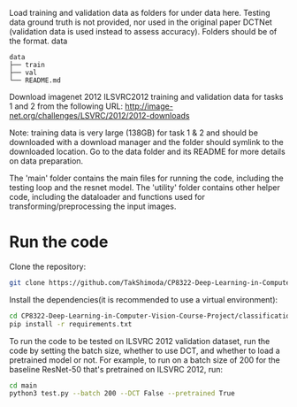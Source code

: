 Load training and validation data as folders for under data here. Testing data ground truth is not provided, nor used in the original paper DCTNet (validation data is used instead to assess accuracy).
Folders should be of the format.
data
```
data
├── train
├── val
└── README.md
```

Download imagenet 2012 ILSVRC2012 training and validation data for tasks 1 and 2 from the following URL:
http://image-net.org/challenges/LSVRC/2012/2012-downloads

Note: training data is very large (138GB) for task 1 & 2 and should be downloaded with a download manager and the folder should symlink to the downloaded location. Go to the data folder and its README for more details on data preparation.

The 'main' folder contains the main files for running the code, including the testing loop and the resnet model. The 'utility' folder contains other helper code, including the dataloader and functions used for transforming/preprocessing the input images.

# Run the code

Clone the repository: 

```bash
git clone https://github.com/TakShimoda/CP8322-Deep-Learning-in-Computer-Vision-Course-Project.git
```

Install the dependencies(it is recommended to use a virtual environment):

```bash
cd CP8322-Deep-Learning-in-Computer-Vision-Course-Project/classification
pip install -r requirements.txt
```

To run the code to be tested on ILSVRC 2012 validation dataset, run the code by setting the batch size, whether to use DCT, and whether to load a pretrained model or not.
For example, to run on a batch size of 200 for the baseline ResNet-50 that's pretrained on ILSVRC 2012, run:

```bash
cd main
python3 test.py --batch 200 --DCT False --pretrained True
```
